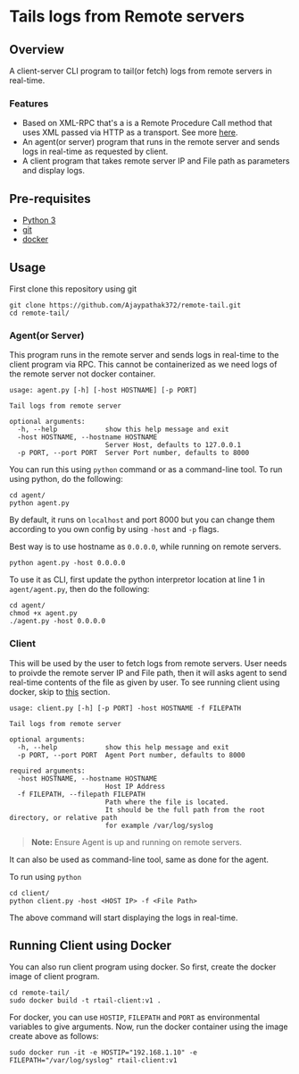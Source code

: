 # Tails logs from Remote servers

## Overview

A client-server CLI program to tail(or fetch) logs from remote servers in real-time.

### Features

- Based on XML-RPC that's a is a Remote Procedure Call method that uses XML passed via HTTP as a transport. See more [here](https://docs.python.org/3/library/xmlrpc.html).
- An agent(or server) program that runs in the remote server and sends logs in real-time as requested by client.
- A client program that takes remote server IP and File path as parameters and display logs.

## Pre-requisites

- [Python 3](https://www.python.org/downloads/)
- [git](https://git-scm.com/downloads)
- [docker](https://docs.docker.com/engine/)

## Usage

First clone this repository using git

```
git clone https://github.com/Ajaypathak372/remote-tail.git
cd remote-tail/
```

### Agent(or Server)

This program runs in the remote server and sends logs in real-time to the client program via RPC. This cannot be containerized as we need logs of the remote server not docker container.

```
usage: agent.py [-h] [-host HOSTNAME] [-p PORT]

Tail logs from remote server

optional arguments:
  -h, --help            show this help message and exit
  -host HOSTNAME, --hostname HOSTNAME
                        Server Host, defaults to 127.0.0.1
  -p PORT, --port PORT  Server Port number, defaults to 8000
```

You can run this using `python` command or as a command-line tool. To run using python, do the following:

```
cd agent/
python agent.py
```

By default, it runs on `localhost` and port 8000 but you can change them according to you own config by using `-host` and `-p` flags.

Best way is to use hostname as `0.0.0.0`, while running on remote servers.

```
python agent.py -host 0.0.0.0
```

To use it as CLI, first update the python interpretor location at line 1 in `agent/agent.py`, then do the following:

```
cd agent/
chmod +x agent.py
./agent.py -host 0.0.0.0
```

### Client

This will be used by the user to fetch logs from remote servers. User needs to proivde the remote server IP and File path, then it will asks agent to send real-time contents of the file as given by user.
To see running client using docker, skip to [this](#running-client-using-docker) section.

```
usage: client.py [-h] [-p PORT] -host HOSTNAME -f FILEPATH

Tail logs from remote server

optional arguments:
  -h, --help            show this help message and exit
  -p PORT, --port PORT  Agent Port number, defaults to 8000

required arguments:
  -host HOSTNAME, --hostname HOSTNAME
                        Host IP Address
  -f FILEPATH, --filepath FILEPATH
                        Path where the file is located.
                        It should be the full path from the root directory, or relative path 
                        for example /var/log/syslog

```

> **Note:** Ensure Agent is up and running on remote servers.

It can also be used as command-line tool, same as done for the agent.

To run using `python`

```
cd client/
python client.py -host <HOST IP> -f <File Path>
```

The above command will start displaying the logs in real-time.

## Running Client using Docker

You can also run client program using docker. So first, create the docker image of client program.

```
cd remote-tail/
sudo docker build -t rtail-client:v1 .
```

For docker, you can use `HOSTIP`, `FILEPATH` and `PORT` as environmental variables to give arguments.
Now, run the docker container using the image create above as follows:

```
sudo docker run -it -e HOSTIP="192.168.1.10" -e FILEPATH="/var/log/syslog" rtail-client:v1 
```
